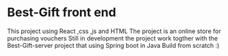 # Best-Gift front end 
This project using React ,css ,js and HTML
The project is an online store for purchasing vouchers
Still in development the project work togther with the Best-Gift-server project that using Spring boot in Java 
Build from scratch :)
